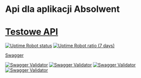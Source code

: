 # Api dla aplikacji Absolwent

# [Testowe API](https://test.absolwent.best/api/public/status)

[![Uptime Robot status](https://img.shields.io/uptimerobot/status/m791621149-f19a2479c787fff334ca977c)](https://stats.uptimerobot.com/A2103fZYKv/791621149)
[![Uptime Robot ratio (7 days)](https://img.shields.io/uptimerobot/ratio/7/m791621149-f19a2479c787fff334ca977c)](https://stats.uptimerobot.com/A2103fZYKv/791621149)


[Swagger](https://test.absolwent.best/swagger/index.html)

[![Swagger Validator](https://img.shields.io/swagger/valid/3.0?label=API%20Public&specUrl=https%3A%2F%2Ftest.absolwent.best%2Fswagger%2Fpublic%2Fswagger.json)](https://test.absolwent.best/swagger/index.html?urls.primaryName=Public)
[![Swagger Validator](https://img.shields.io/swagger/valid/3.0?label=API%20Auth&specUrl=https%3A%2F%2Ftest.absolwent.best%2Fswagger%2Fauth%2Fswagger.json)](https://test.absolwent.best/swagger/index.html?urls.primaryName=Auth)
[![Swagger Validator](https://img.shields.io/swagger/valid/3.0?label=API%20Admin&specUrl=https%3A%2F%2Ftest.absolwent.best%2Fswagger%2Fadmin%2Fswagger.json)](https://test.absolwent.best/swagger/index.html?urls.primaryName=Admin)
[![Swagger Validator](https://img.shields.io/swagger/valid/3.0?label=API%20Survey&specUrl=https%3A%2F%2Ftest.absolwent.best%2Fswagger%2Fsurvey%2Fswagger.json)](https://test.absolwent.best/swagger/index.html?urls.primaryName=Survey)
